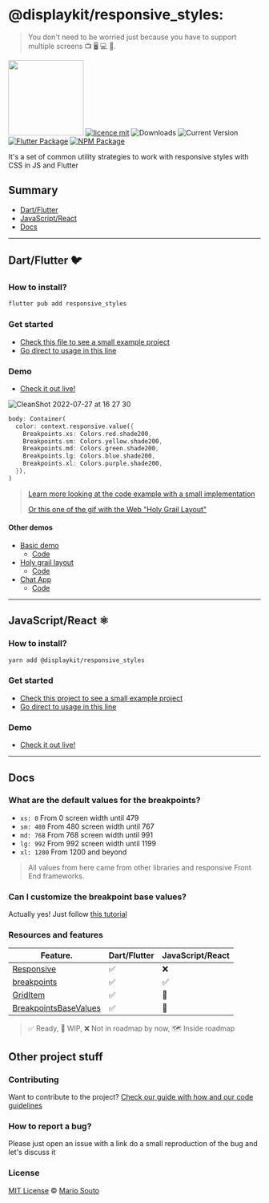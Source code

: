 # @displaykit/responsive_styles:

> You don't need to be worried just because you have to support multiple screens 📺 🖥 💻 📱.

[<img width="150px" src="https://www.datocms-assets.com/31049/1618983297-powered-by-vercel.svg" />](https://vercel.com/?utm_source=displaykit&utm_campaign=oss)
[![licence mit](https://img.shields.io/badge/licence-MIT-blueviolet.svg)](LICENSE) ![Downloads](https://img.shields.io/npm/dw/@displaykit/responsive_styles?color=orange) ![Current Version](https://img.shields.io/npm/v/@displaykit/responsive_styles?color=success&label=version&cache=1) [![Flutter Package](https://img.shields.io/badge/responsive__styles-fluttter-blue)](https://pub.dev/packages/responsive_styles) [![NPM Package](https://img.shields.io/badge/@displaykit/responsive__styles-npm-red)](https://www.npmjs.com/package/@displaykit/responsive_styles)

It's a set of common utility strategies to work with responsive styles with CSS in JS and Flutter

## Summary
- [Dart/Flutter](#dartflutter-)
- [JavaScript/React](#javascriptreact-)
- [Docs](#docs)

---

## Dart/Flutter 🐦

### How to install?

```sh
flutter pub add responsive_styles
```

### Get started

- [Check this file to see a small example project](./example/with_flutter_sample/lib/flutter_basic/flutter_basic.dart)
- [Go direct to usage in this line](https://github.com/displaykit/responsive_styles/blob/main/example/with_flutter_sample/lib/flutter_basic/flutter_basic.dart#L43)

### Demo

- [Check it out live!](https://displaykit-flutter-demo.vercel.app/#/holy-grail-layout)

![CleanShot 2022-07-27 at 16 27 30](https://user-images.githubusercontent.com/13791385/181355905-6729a384-29a9-40b9-ac8d-caada1ded825.gif)

```dart
body: Container(
  color: context.responsive.value({
    Breakpoints.xs: Colors.red.shade200,
    Breakpoints.sm: Colors.yellow.shade200,
    Breakpoints.md: Colors.green.shade200,
    Breakpoints.lg: Colors.blue.shade200,
    Breakpoints.xl: Colors.purple.shade200,
  }),
)
```

> [Learn more looking at the code example with a small implementation](./example/with_flutter_sample/lib/flutter_basic/flutter_basic.dart#L43)
>
> [Or this one of the gif with the Web "Holy Grail Layout"](./example/with_flutter_sample/lib/holy_grail_layout/holy_grail_layout.dart#L26)

#### Other demos

- [Basic demo](https://displaykit-flutter-demo.vercel.app/#/)
  - [Code](./example/with_flutter_sample/lib/flutter_basic/flutter_basic.dart)
- [Holy grail layout](https://displaykit-flutter-demo.vercel.app/#/holy-grail-layout)
  - [Code](./example/with_flutter_sample/lib/holy_grail_layout/holy_grail_layout.dart)
- [Chat App](https://displaykit-flutter-demo.vercel.app/#/chat-app)
  - [Code](./example/with_flutter_sample/lib/chat_app_screen/chat_app_screen.dart)

---

## JavaScript/React ⚛

### How to install?

```sh
yarn add @displaykit/responsive_styles
```

### Get started

- [Check this project to see a small example project](./example/with_react_sample)
- [Go direct to usage in this line](./example/with_react_sample/pages/index.tsx#L9)

### Demo

- [Check it out live!](https://displaykit-flutter-demo.vercel.app/)

---

## Docs

### What are the default values for the breakpoints?

- `xs: 0` From 0 screen width until 479
- `sm: 480` From 480 screen width until 767
- `md: 768` From 768 screen width until 991
- `lg: 992` From 992 screen width until 1199
- `xl: 1200` From 1200 and beyond

> All values from here came from other libraries and responsive Front End frameworks.

### Can I customize the breakpoint base values?

Actually yes! Just follow [this tutorial](https://github.com/displaykit/responsive_styles/blob/main/package/lib/breakpoints/breakpoints.md#how-to-customize-the-default-breakpoints)

### Resources and features


| Feature.                                                             | Dart/Flutter | JavaScript/React |
| ---                                                                  | ---          | ---              |
| [Responsive](./package/lib/responsive/responsive.md)                 | ✅           | ❌               |
| [breakpoints](./package/lib/breakpoints/breakpoints.md)              | ✅           | ✅               |
| [GridItem](./package/lib/grid-item/grid_item.md)                     | ✅           | 🚧               |
| [BreakpointsBaseValues](./package/lib/breakpoints/breakpoints.md)    | ✅           | 🚧               |

> ✅ Ready, 🚧 WIP, ❌ Not in roadmap by now, 🗺️ Inside roadmap

## Other project stuff

### Contributing

Want to contribute to the project? [Check our guide with how and our code guidelines](./CONTRIBUTING.md)

### How to report a bug?

Please just open an issue with a link do a small reproduction of the bug and let's discuss it

### License

[MIT License](./LICENSE) © [Mario Souto](https://mariosouto.com/)
